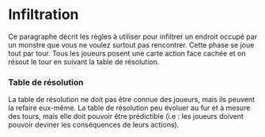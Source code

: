 # Infiltration

Ce paragraphe décrit les règles à utiliser pour infiltrer un endroit occupé par un monstre que vous ne voulez surtout pas rencontrer.
Cette phase se joue tout par tour. Tous les joueurs posent une carte action face cachée et on résout le tour en suivant la table de résolution.

### Table de résolution
La table de résolution ne doit pas être connue des joueurs, mais ils peuvent la refaire eux-même.
La table de résolution peu évoluer au fur et à mesure des tours, mais elle doit pouvoir être prédictible (i.e : les joueurs doivent pouvoir deviner les conséquences de leurs actions). 